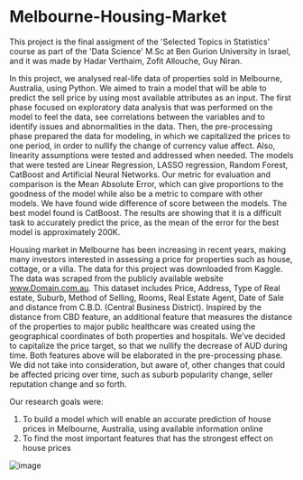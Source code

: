 # Melbourne-Housing-Market
This project is the final assigment of the 'Selected Topics in Statistics' course as part of the 'Data Science' M.Sc at Ben Gurion University in Israel, and it was made by Hadar Verthaim, Zofit Allouche, Guy Niran.

In this project, we analysed real-life data of properties sold in Melbourne, Australia, using Python. We aimed to train a model that will be able to predict the sell price by using most available attributes as an input. The first phase focused on exploratory data analysis that was performed on the model to feel the data, see correlations between the variables and to identify issues and abnormalities in the data. Then, the pre-processing phase prepared the data for modeling, in which we capitalized the prices to one period, in order to nullify the change of currency value affect. Also, linearity assumptions were tested and addressed when needed. The models that were tested are Linear Regression, LASSO regression, Random Forest, CatBoost and Artificial Neural Networks. Our metric for evaluation and comparison is the Mean Absolute Error, which can give proportions to the goodness of the model while also be a metric to compare with other models. We have found wide difference of score between the models. The best model found is CatBoost. The results are showing that it is a difficult task to accurately predict the price, as the mean of the error for the best model is approximately 200K.

Housing market in Melbourne has been increasing in recent years, making many investors interested in assessing a price for properties such as house, cottage, or a villa.
The data for this project was downloaded from Kaggle. The data was scraped from the publicly available website www.Domain.com.au. This dataset includes Price, Address, Type of Real estate, Suburb, Method of Selling, Rooms, Real Estate Agent, Date of Sale and distance from C.B.D. (Central Business District). 
Inspired by the distance from CBD feature, an additional feature that measures the distance of the properties to major public healthcare was created using the geographical coordinates of both properties and hospitals.
We’ve decided to capitalize the price target, so that we nullify the decrease of AUD during time. Both features above will be elaborated in the pre-processing phase.
We did not take into consideration, but aware of, other changes that could be affected pricing over time, such as suburb popularity change, seller reputation change and so forth.

Our research goals were:
1.	To build a model which will enable an accurate prediction of house prices in Melbourne, Australia, using available information online
2.	To find the most important features that has the strongest effect on house prices

![image](https://user-images.githubusercontent.com/71387302/196926120-207f5c2c-77b7-4fef-85c6-34137632271f.png)

